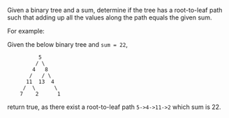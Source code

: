 
Given a binary tree and a sum, determine if the tree has a root-to-leaf path such that adding up all the values along the path equals the given sum.

For example:

Given the below binary tree and `sum = 22`,

```
          5
         / \
        4   8
       /   / \
      11  13  4
     /  \      \
    7    2      1
```

return true, as there exist a root-to-leaf path `5->4->11->2` which sum is 22.